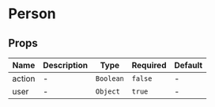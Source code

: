 # Person

## Props

<!-- @vuese:Person:props:start -->
|Name|Description|Type|Required|Default|
|---|---|---|---|---|
|action|-|`Boolean`|`false`|-|
|user|-|`Object`|`true`|-|

<!-- @vuese:Person:props:end -->


